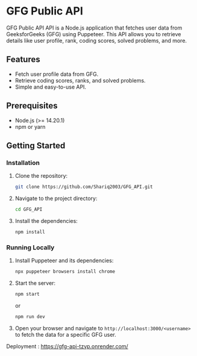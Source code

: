 # GFG Public API

GFG Public API API is a Node.js application that fetches user data from GeeksforGeeks (GFG) using Puppeteer. This API allows you to retrieve details like user profile, rank, coding scores, solved problems, and more.

## Features

- Fetch user profile data from GFG.
- Retrieve coding scores, ranks, and solved problems.
- Simple and easy-to-use API.

## Prerequisites

- Node.js (>= 14.20.1)
- npm or yarn

## Getting Started

### Installation

1. Clone the repository:

    ```sh
    git clone https://github.com/Shariq2003/GFG_API.git
    ```

2. Navigate to the project directory:

    ```sh
    cd GFG_API
    ```

3. Install the dependencies:

    ```sh
    npm install
    ```

### Running Locally

1. Install Puppeteer and its dependencies:

    ```sh
    npx puppeteer browsers install chrome
    ```

2. Start the server:

    ```sh
    npm start
    ```
    
    or
   
    ```sh
    npm run dev
    ```

4. Open your browser and navigate to `http://localhost:3000/<username>` to fetch the data for a specific GFG user.

Deployment : https://gfg-api-tzvp.onrender.com/
